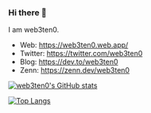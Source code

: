 ### Hi there 👋
I am web3ten0.

- Web: https://web3ten0.web.app/
- Twitter: https://twitter.com/web3ten0
- Blog: https://dev.to/web3ten0
- Zenn: https://zenn.dev/web3ten0
<p>
  
  [![web3ten0's GitHub stats](https://github-readme-stats.vercel.app/api?username=web3ten0&count_private=true&show_icons=true&theme=jolly)](https://github.com/anuraghazra/github-readme-stats) &nbsp;
  
  [![Top Langs](https://github-readme-stats.vercel.app/api/top-langs/?username=web3ten0&layout=compact&theme=jolly&langs_count=10&card_width=465&hide=html,css,shell,vim%20script,mathematica)](https://github.com/anuraghazra/github-readme-stats)
  
</p>

